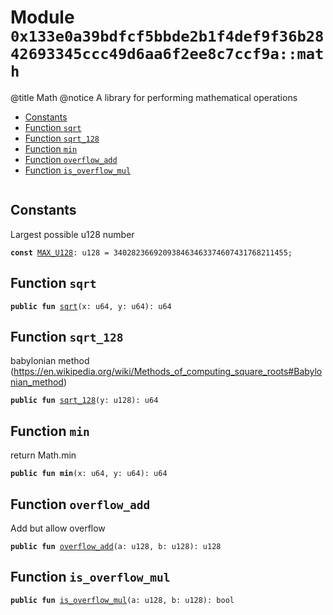 
<a id="0x133e0a39bdfcf5bbde2b1f4def9f36b2842693345ccc49d6aa6f2ee8c7ccf9a_math"></a>

# Module `0x133e0a39bdfcf5bbde2b1f4def9f36b2842693345ccc49d6aa6f2ee8c7ccf9a::math`

@title Math
@notice A library for performing mathematical operations


-  [Constants](#@Constants_0)
-  [Function `sqrt`](#0x133e0a39bdfcf5bbde2b1f4def9f36b2842693345ccc49d6aa6f2ee8c7ccf9a_math_sqrt)
-  [Function `sqrt_128`](#0x133e0a39bdfcf5bbde2b1f4def9f36b2842693345ccc49d6aa6f2ee8c7ccf9a_math_sqrt_128)
-  [Function `min`](#0x133e0a39bdfcf5bbde2b1f4def9f36b2842693345ccc49d6aa6f2ee8c7ccf9a_math_min)
-  [Function `overflow_add`](#0x133e0a39bdfcf5bbde2b1f4def9f36b2842693345ccc49d6aa6f2ee8c7ccf9a_math_overflow_add)
-  [Function `is_overflow_mul`](#0x133e0a39bdfcf5bbde2b1f4def9f36b2842693345ccc49d6aa6f2ee8c7ccf9a_math_is_overflow_mul)


<pre><code></code></pre>



<a id="@Constants_0"></a>

## Constants


<a id="0x133e0a39bdfcf5bbde2b1f4def9f36b2842693345ccc49d6aa6f2ee8c7ccf9a_math_MAX_U128"></a>

Largest possible u128 number


<pre><code><b>const</b> <a href="math.md#0x133e0a39bdfcf5bbde2b1f4def9f36b2842693345ccc49d6aa6f2ee8c7ccf9a_math_MAX_U128">MAX_U128</a>: u128 = 340282366920938463463374607431768211455;
</code></pre>



<a id="0x133e0a39bdfcf5bbde2b1f4def9f36b2842693345ccc49d6aa6f2ee8c7ccf9a_math_sqrt"></a>

## Function `sqrt`



<pre><code><b>public</b> <b>fun</b> <a href="math.md#0x133e0a39bdfcf5bbde2b1f4def9f36b2842693345ccc49d6aa6f2ee8c7ccf9a_math_sqrt">sqrt</a>(x: u64, y: u64): u64
</code></pre>



<a id="0x133e0a39bdfcf5bbde2b1f4def9f36b2842693345ccc49d6aa6f2ee8c7ccf9a_math_sqrt_128"></a>

## Function `sqrt_128`

babylonian method (https://en.wikipedia.org/wiki/Methods_of_computing_square_roots#Babylonian_method)


<pre><code><b>public</b> <b>fun</b> <a href="math.md#0x133e0a39bdfcf5bbde2b1f4def9f36b2842693345ccc49d6aa6f2ee8c7ccf9a_math_sqrt_128">sqrt_128</a>(y: u128): u64
</code></pre>



<a id="0x133e0a39bdfcf5bbde2b1f4def9f36b2842693345ccc49d6aa6f2ee8c7ccf9a_math_min"></a>

## Function `min`

return Math.min


<pre><code><b>public</b> <b>fun</b> <b>min</b>(x: u64, y: u64): u64
</code></pre>



<a id="0x133e0a39bdfcf5bbde2b1f4def9f36b2842693345ccc49d6aa6f2ee8c7ccf9a_math_overflow_add"></a>

## Function `overflow_add`

Add but allow overflow


<pre><code><b>public</b> <b>fun</b> <a href="math.md#0x133e0a39bdfcf5bbde2b1f4def9f36b2842693345ccc49d6aa6f2ee8c7ccf9a_math_overflow_add">overflow_add</a>(a: u128, b: u128): u128
</code></pre>



<a id="0x133e0a39bdfcf5bbde2b1f4def9f36b2842693345ccc49d6aa6f2ee8c7ccf9a_math_is_overflow_mul"></a>

## Function `is_overflow_mul`



<pre><code><b>public</b> <b>fun</b> <a href="math.md#0x133e0a39bdfcf5bbde2b1f4def9f36b2842693345ccc49d6aa6f2ee8c7ccf9a_math_is_overflow_mul">is_overflow_mul</a>(a: u128, b: u128): bool
</code></pre>
